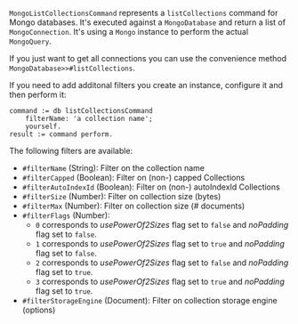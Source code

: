 `MongoListCollectionsCommand` represents a `listCollections` command for Mongo databases. It's executed against a `MongoDatabase`  and return a list of `MongoConnection`. It's using a `Mongo` instance to perform the actual `MongoQuery`.

If you just want to get all connections you can use the convenience method  `MongoDatabase>>#listCollections`.

If you need to add additonal filters you create an instance, configure it and then perform it:

```
command := db listCollectionsCommand
	filterName: 'a collection name';
	yourself.
result := command perform.
```

The following filters are available:

 * `#filterName` (String): Filter on the collection name
 * `#filterCapped` (Boolean): Filter on (non-) capped Collections
 * `#filterAutoIndexId` (Boolean): Filter on (non-) autoIndexId Collections
 * `#filterSize` (Number): Filter on collection size (bytes)
 * `#filterMax` (Number): Filter on collection size (# documents)
 * `#filterFlags` (Number): 
     - `0` corresponds to *usePowerOf2Sizes* flag set to `false` and *noPadding* flag set to `false`.
     - `1` corresponds to *usePowerOf2Sizes* flag set to `true` and *noPadding* flag set to `false`.
     - `2` corresponds to *usePowerOf2Sizes* flag set to `false` and *noPadding* flag set to `true`.
     - `3` corresponds to *usePowerOf2Sizes* flag set to `true` and *noPadding* flag set to `true`.
 * `#filterStorageEngine` (Document): Filter on collection storage engine (options)
